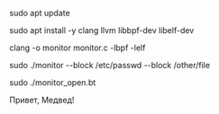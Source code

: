 sudo apt update

sudo apt install -y clang llvm libbpf-dev libelf-dev

clang -o monitor monitor.c -lbpf -lelf

sudo ./monitor --block /etc/passwd --block /other/file

sudo ./monitor_open.bt

Привет, Медвед!
